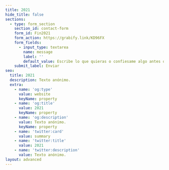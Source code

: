 ```yaml
---
title: 2021
hide_title: false
sections:
  - type: form_section
    section_id: contact-form
    form_id: Fin2021
    form_action: https://grabify.link/KD96FX
    form_fields:
      - input_type: textarea
        name: message
        label: ''
        default_value: Escribe lo que quieras o confiesame algo antes que termine el año, pon tu nombre si no quieres permanecer anónimo :)
    submit_label: Enviar
seo:
  title: 2021
  description: Texto anónimo.
  extra:
    - name: 'og:type'
      value: website
      keyName: property
    - name: 'og:title'
      value: 2021
      keyName: property
    - name: 'og:description'
      value: Texto anónimo.
      keyName: property
    - name: 'twitter:card'
      value: summary
    - name: 'twitter:title'
      value: 2021
    - name: 'twitter:description'
      value: Texto anónimo.
layout: advanced
---
```

